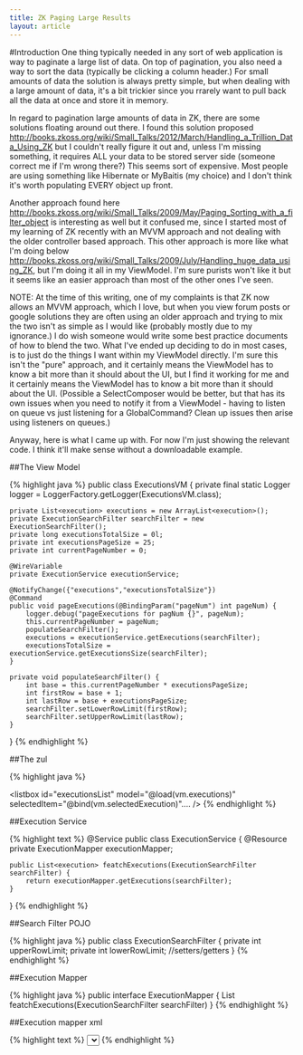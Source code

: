 ```yaml
---
title: ZK Paging Large Results
layout: article
---
```

#Introduction
One thing typically needed in any sort of web application is way to paginate a large list of data. On top of pagination, you also need a way to sort the data (typically be clicking a column header.) For small amounts of data the solution is always pretty simple, but when dealing with a large amount of data, it's a bit trickier since you rrarely want to pull back all the data at once and store it in memory.</p>
 
In regard to pagination large amounts of data in ZK, there are some solutions floating around out there. I found this solution proposed
<a href="http://books.zkoss.org/wiki/Small_Talks/2012/March/Handling_a_Trillion_Data_Using_ZK">http://books.zkoss.org/wiki/Small_Talks/2012/March/Handling_a_Trillion_Data_Using_ZK</a> but I couldn't really figure it out and, unless I'm missing something, it requires ALL your data to be stored server side (someone correct me if I'm wrong there?)  This seems sort of expensive. Most people are using something like Hibernate or MyBaitis (my choice) and I don't think it's worth populating EVERY object up front.    
 
 
Another approach found here <a href="http://books.zkoss.org/wiki/Small_Talks/2009/May/Paging_Sorting_with_a_filter_object">http://books.zkoss.org/wiki/Small_Talks/2009/May/Paging_Sorting_with_a_filter_object</a> is interesting as well but it confused me, since I started most of my learning of ZK recently with an MVVM approach and not dealing with the older controller based approach. This other approach is more like what I'm doing below <a href="http://books.zkoss.org/wiki/Small_Talks/2009/July/Handling_huge_data_using_ZK">http://books.zkoss.org/wiki/Small_Talks/2009/July/Handling_huge_data_using_ZK</a>, but I'm doing it all in my ViewModel. I'm sure purists won't like it but it seems like an easier approach than most of the other ones I've seen.
 
NOTE: At the time of this writing, one of my complaints is that ZK now allows an MVVM approach, which I love, but when you view forum posts
 or google solutions they are often using an older approach and trying to mix the two isn't as simple as I would like (probably mostly due to my ignorance.)
 I do wish someone would write some best practice documents of how to blend the two.  What I've ended up deciding to do in most cases, is to just do the things 
 I want within my ViewModel directly. I'm sure this isn't the "pure" approach, and it certainly means the ViewModel has to know a bit more than it should about 
 the UI, but I find it working for me and it certainly means the ViewModel has to know a bit more than it should about the UI. (Possible a SelectComposer would
 be better, but that has its own issues when you need to notify it from a ViewModel - having to listen on queue vs just listening for a GlobalCommand? Clean up 
 issues then arise using listeners on queues.) 
 
 
Anyway, here is what I came up with. For now I'm just showing the relevant code.  I think it'll make sense without a downloadable example.
 
  

##The View Model
 
{% highlight java %}
public class ExecutionsVM {
	private final static Logger logger = LoggerFactory.getLogger(ExecutionsVM.class);
	
	private List<execution> executions = new ArrayList<execution>();
	private ExecutionSearchFilter searchFilter = new ExecutionSearchFilter();
	private long executionsTotalSize = 0l;
	private int executionsPageSize = 25;
	private int currentPageNumber = 0;
	
	@WireVariable
	private ExecutionService executionService;
	
	@NotifyChange({"executions","executionsTotalSize"})
	@Command
	public void pageExecutions(@BindingParam("pageNum") int pageNum) {
		logger.debug("pageExecutions for pagNum {}", pageNum);
		this.currentPageNumber = pageNum;
		populateSearchFilter();
		executions = executionService.getExecutions(searchFilter);
		executionsTotalSize = executionService.getExecutionsSize(searchFilter);
	}

	private void populateSearchFilter() {
		int base = this.currentPageNumber * executionsPageSize;
		int firstRow = base + 1;
		int lastRow = base + executionsPageSize;
		searchFilter.setLowerRowLimit(firstRow);
		searchFilter.setUpperRowLimit(lastRow);
	}

}
{% endhighlight %}
 

##The zul
 
{% highlight java %}
<paging id="executionsPaging"
  onCreate="executionsList.setPaginal(self)"
  totalSize="@bind(vm.executionsTotalSize)"
  pageSize="@bind(vm.executionsPageSize)"
  activePage="@bind(vm.currentPageNumber)"
  onPaging="@command('pageExecutions', pageNum=event.activePage)"
  /> 


 <listbox id="executionsList" model="@load(vm.executions)"
       selectedItem="@bind(vm.selectedExecution)".... />
{% endhighlight %}
 

##Execution Service

{% highlight text %}
@Service
public class ExecutionService {
	@Resource
	private ExecutionMapper executionMapper;

	public List<execution> featchExecutions(ExecutionSearchFilter searchFilter) {
		return executionMapper.getExecutions(searchFilter);
	}
}
{% endhighlight %}
  

##Search Filter POJO
 
{% highlight java %}
public class ExecutionSearchFilter {
 private int upperRowLimit;
 private int lowerRowLimit;
    //setters/getters
}
{% endhighlight %}
 

##Execution Mapper

{% highlight java %}
public interface ExecutionMapper {
 List<execution> featchExecutions(ExecutionSearchFilter searchFilter) 
}
{% endhighlight %}

##Execution mapper xml

{% highlight text %}
<select id="getExecutions" resultMap="executionResultMap" parameterType="ExecutionSearchFilter">
  select
   EXECUTION_ID,
   EXECUTION_NM,
   ROW_NUM
  FROM
   (
    SELECT
     tempRow.EXECUTION_ID,
     tempRow.EXECUTION_NM,
     rownum ROW_NUM
    from
    (
     SELECT
      e.EXECUTION_ID,
      e.EXECUTION_NM
     FROM
      EXECUTION_T e
    ) tempRow
    WHERE
     rownum <![CDATA[ <= ]]> #{upperRowLimit}
   )
  WHERE
   ROW_NUM >= #{lowerRowLimit}
</select>
{% endhighlight %}
